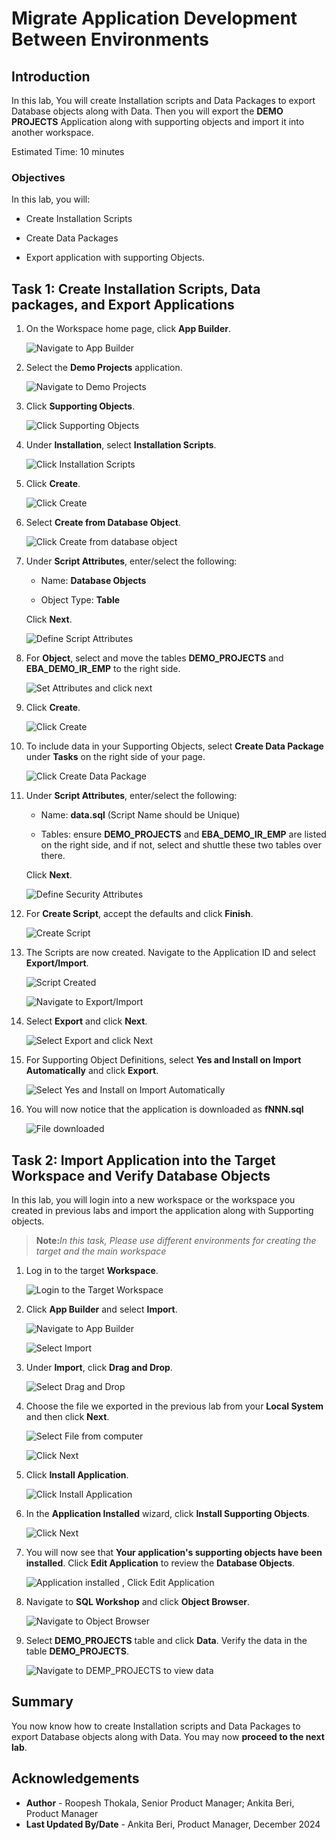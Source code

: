 # Migrate Application Development Between Environments

## Introduction

In this lab, You will create Installation scripts and Data Packages to export Database objects along with Data. Then you will export the **DEMO PROJECTS** Application along with supporting objects and import it into another workspace.

Estimated Time: 10 minutes

### Objectives

In this lab, you will:

- Create Installation Scripts

- Create Data Packages

- Export application with supporting Objects.

## Task 1: Create Installation Scripts, Data packages, and Export Applications

1. On the Workspace home page, click **App Builder**.

    ![Navigate to App Builder](images/click-app-builder.png " ")

2. Select the **Demo Projects** application.

    ![Navigate to Demo Projects](images/select-demo-project.png " ")

3. Click **Supporting Objects**.

    ![Click Supporting Objects](images/click-supporting-objects.png " ")

4. Under **Installation**, select **Installation Scripts**.

    ![Click Installation Scripts](images/select-installation-scripts.png " ")

5. Click **Create**.

    ![Click Create](images/click-create.png " ")

6. Select **Create from Database Object**.

    ![Click Create from database object](images/create-script1.png " ")

7. Under **Script Attributes**, enter/select the following:

    - Name: **Database Objects**

    - Object Type: **Table**

    Click **Next**.

    ![Define Script Attributes](images/create-script2.png " ")

8. For **Object**, select and move the tables **DEMO\_PROJECTS** and **EBA\_DEMO\_IR\_EMP** to the right side.

    ![Set Attributes and click next](images/create-script3.png " ")

9. Click **Create**.

    ![Click Create](images/click-create-scripts.png " ")

10. To include data in your Supporting Objects, select **Create Data Package** under **Tasks** on the right side of your page.

    ![Click Create Data Package](images/select-data-packages.png " ")

11. Under **Script Attributes**, enter/select the following:

    - Name: **data.sql** (Script Name should be Unique)

    - Tables: ensure **DEMO\_PROJECTS** and **EBA\_DEMO\_IR\_EMP** are listed on the right side, and if not, select and shuttle these two tables over there.

    Click **Next**.

    ![Define Security Attributes](images/create-data-packages.png " ")

12. For **Create Script**, accept the defaults and click **Finish**.

    ![Create Script](images/create-data-packages1.png " ")

13. The Scripts are now created. Navigate to the Application ID and select **Export/Import**.

    ![Script Created](images/navigate-to-app1.png " ")

    ![Navigate to Export/Import](images/navigate-to-export.png " ")

14. Select **Export** and click **Next**.

    ![Select Export and click Next](images/export-app1.png " ")

15. For Supporting Object Definitions, select **Yes and Install on Import Automatically** and click **Export**.

    ![Select Yes and Install on Import Automatically](images/export-app2.png " ")

16. You will now notice that the application is downloaded as **fNNN.sql**

    ![File downloaded](images/exported-app.png " ")

## Task 2: Import Application into the Target Workspace and Verify Database Objects

In this lab, you will login into a new workspace or the workspace you created in previous labs and import the application along with Supporting objects.

> **Note:**_In this task, Please use different environments for creating the target and the main workspace_

1. Log in to the target **Workspace**.

    ![Login to the Target Workspace](images/login-towksp1.png " ")

2. Click **App Builder** and select **Import**.

    ![Navigate to App Builder](images/select-app-builder.png " ")

    ![Select Import](images/select-import.png " ")

3. Under **Import**, click **Drag and Drop**.

    ![Select Drag and Drop](images/select-drag-and-drop.png " ")

4. Choose the file we exported in the previous lab from your **Local System** and then click **Next**.

    ![Select File from computer](images/select-file.png " ")

    ![Click Next](images/click-next.png " ")

5. Click **Install Application**.

    ![Click Install Application](images/install-app1.png " ")

6. In the **Application Installed** wizard, click **Install Supporting Objects**.

    ![Click Next](images/install-so1.png " ")

7. You will now see that **Your application's supporting objects have been installed**. Click **Edit Application** to review the **Database Objects**.

    ![Application installed , Click Edit Application](images/install-app3.png " ")

8. Navigate to **SQL Workshop** and click **Object Browser**.

    ![Navigate to Object Browser](images/object-browser1.png " ")

9. Select **DEMO\_PROJECTS** table and click **Data**. Verify the data in the table **DEMO\_PROJECTS**.

    ![Navigate to DEMP_PROJECTS to view data](images/object-browser2.png " ")

## Summary

You now know how to create Installation scripts and Data Packages to export Database objects along with Data. You may now **proceed to the next lab**.

## Acknowledgements

- **Author** - Roopesh Thokala, Senior Product Manager; Ankita Beri, Product Manager
- **Last Updated By/Date** - Ankita Beri, Product Manager, December 2024
